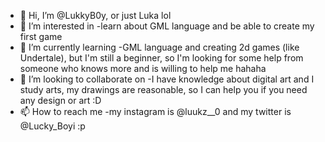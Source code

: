 - 👋 Hi, I’m @LukkyB0y, or just Luka lol
- 👀 I’m interested in -learn about GML language and be able to create my first game
- 🌱 I’m currently learning -GML language and creating 2d games (like Undertale), but I'm still a beginner, so I'm looking for some help from someone who knows more and is willing to help me hahaha
- 💞️ I’m looking to collaborate on -I have knowledge about digital art and I study arts, my drawings are reasonable, so I can help you if you need any design or art :D
- 📫 How to reach me -my instagram is @luukz__0 and my twitter is @Lucky_Boyi :p

<!---
LukkyB0y/LukkyB0y is a ✨ special ✨ repository because its `README.md` (this file) appears on your GitHub profile.
You can click the Preview link to take a look at your changes.
--->
